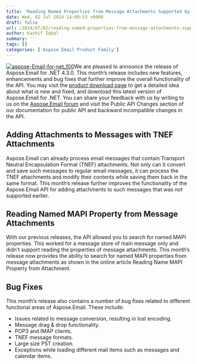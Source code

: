 ```yaml
---
title: 'Reading Named Properties from Message Attachments Supported by Aspose.Email for .NET 4.3.0'
date: Wed, 02 Jul 2014 14:09:53 +0000
draft: false
url: /2014/07/02/reading-named-properties-from-message-attachments-supported-with-aspose.email-for-.net-4.3.0/
author: Kashif Iqbal
summary: ''
tags: []
categories: ['Aspose.Email Product Family']
---
```


[![][1]](https://blog.aspose.com/wp-content/uploads/sites/2/2014/07/aspose-Email-for-net_100.png)We are pleased to announce the release of Aspose.Email for .NET 4.3.0. This month’s release includes new features, enhancements and bug fixes that further improve the overall functionality of the API. You may visit the [product download page][2] to get a detailed idea about what is new and fixed, and download this latest version of Aspose.Email for .NET. You can share your feedback with us by writing to us on the [Aspose.Email forum][3] and visit the Public API Changes section of our documentation for public API and backward incompatible changes in the API.

## Adding Attachments to Messages with TNEF Attachments

Aspose.Email can already process email messages that contain Transport Neutral Encapsulation Format (TNEF) attachments. Not only can it convert and save such messages to regular email messages, it can process the TNEF attachments and modify their contents while saving them back in the same format. This month’s release further improves the functionality of the Aspose.Email API for adding attachments to such messages that was not supported earlier.

## Reading Named MAPI Property from Message Attachments

With our previous releases, the API allowed you to search for named MAPI properties. This worked for a message store of main message only and didn’t support reading the properties of message attachments. This month’s release now provides the ability to search for named MAPI properties from message attachments as shown in the online article Reading Name MAPI Property from Attachment.

## Bug Fixes

This month’s release also contains a number of bug fixes related to different functional areas of Aspose.Email. These include:

*   Issues related to message conversion, resulting in lost encoding.
*   Message drag & drop functionality.
*   POP3 and IMAP clients.
*   TNEF message formats.
*   Large size PST creation.
*   Exceptions while loading different mail items such as messages and calendar items.




[1]: https://blog.aspose.com/wp-content/uploads/sites/2/2014/07/aspose-Email-for-net_100.png "aspose-Email-for-net_100"
[2]: http://www.aspose.com/community/files/51/.net-components/aspose.email-for-.net/category1411.aspx
[3]: http://www.aspose.com/community/forums/aspose.email-product-family/188/showforum.aspx




